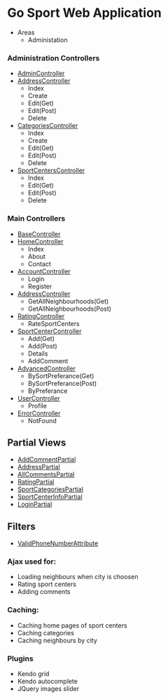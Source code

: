 # Go Sport Web Application

* Areas
   - Administation
    
### Administration Controllers
 *  [AdminController](https://github.com/antoanelenkov/GoSportApp-MVC/blob/master/Source/GoSport.Client/Areas/Administration/Controllers/AdminController.cs)
 *  [AddressController](https://github.com/antoanelenkov/GoSportApp-MVC/blob/master/Source/GoSport.Client/Areas/Administration/Controllers/AddressesController.cs)
    - Index
    - Create
    - Edit(Get)
    - Edit(Post)
    - Delete
 *  [CategoriesController](https://github.com/antoanelenkov/GoSportApp-MVC/blob/master/Source/GoSport.Client/Areas/Administration/Controllers/CategoriesController.cs)
    - Index
    - Create
    - Edit(Get)
    - Edit(Post)
    - Delete
  * [SportCentersController](https://github.com/antoanelenkov/GoSportApp-MVC/blob/master/Source/GoSport.Client/Areas/Administration/Controllers/SportCentersController.cs)
    - Index
    - Edit(Get)
    - Edit(Post)
    - Delete
 
 ### Main Controllers
 * [BaseController](https://github.com/antoanelenkov/GoSportApp-MVC/blob/master/Source/GoSport.Client/Controllers/BaseController.cs)
 * [HomeController](https://github.com/antoanelenkov/GoSportApp-MVC/blob/master/Source/GoSport.Client/Controllers/HomeController.cs)
   - Index
   - About
   - Contact
 * [AccountController](https://github.com/antoanelenkov/GoSportApp-MVC/blob/master/Source/GoSport.Client/Controllers/AccountController.cs)
    - Login
    - Register
 * [AddressController](https://github.com/antoanelenkov/GoSportApp-MVC/blob/master/Source/GoSport.Client/Controllers/AddressController.cs)
    - GetAllNeighbourhoods(Get)
    - GetAllNeighbourhoods(Post)
 * [RatingController](https://github.com/antoanelenkov/GoSportApp-MVC/blob/master/Source/GoSport.Client/Controllers/RatingController.cs)
    - RateSportCenters
 * [SportCenterController](https://github.com/antoanelenkov/GoSportApp-MVC/blob/master/Source/GoSport.Client/Controllers/SportCenterController.cs)
    - Add(Get)
    - Add(Post)
    - Details
    - AddComment
 * [AdvancedController](https://github.com/antoanelenkov/GoSportApp-MVC/blob/master/Source/GoSport.Client/Controllers/AdvancedController.cs)
    - BySortPreferance(Get)
    - BySortPreferance(Post)
    - ByPreferance
 * [UserController](https://github.com/antoanelenkov/GoSportApp-MVC/blob/master/Source/GoSport.Client/Controllers/UserController.cs)
    - Profile
 * [ErrorController](https://github.com/antoanelenkov/GoSportApp-MVC/blob/master/Source/GoSport.Client/Controllers/ErrorController.cs)
    - NotFound

## Partial Views
* [AddCommentPartial](https://github.com/antoanelenkov/GoSportApp-MVC/blob/master/Source/GoSport.Client/Views/Shared/_AddCommentPartial.cshtml)
* [AddressPartial](https://github.com/antoanelenkov/GoSportApp-MVC/blob/master/Source/GoSport.Client/Views/Shared/_AddressPartial.cshtml)
* [AllCommentsPartial](https://github.com/antoanelenkov/GoSportApp-MVC/blob/master/Source/GoSport.Client/Views/Shared/_AllCommentsPartial.cshtml)
* [RatingPartial](https://github.com/antoanelenkov/GoSportApp-MVC/blob/master/Source/GoSport.Client/Views/Shared/_RatingPartial.cshtml)
* [SportCategoriesPartial](https://github.com/antoanelenkov/GoSportApp-MVC/blob/master/Source/GoSport.Client/Views/Shared/_SportCategoriesPartial.cshtml)
* [SportCenterInfoPartial](https://github.com/antoanelenkov/GoSportApp-MVC/blob/master/Source/GoSport.Client/Views/Shared/_SportCenterInfoPartial.cshtml)
* [LoginPartial](https://github.com/antoanelenkov/GoSportApp-MVC/blob/master/Source/GoSport.Client/Views/Shared/_LoginPartial.cshtml)

## Filters
* [ValidPhoneNumberAttribute](https://github.com/antoanelenkov/GoSportApp-MVC/blob/master/Source/GoSport.Client/Infrastructure/Filters/ValidPhoneNumberAttribute.cs)
   
### Ajax used for:
  * Loading neighbours when city is choosen
  * Rating sport centers
  * Adding comments
 
### Caching:
  * Caching home pages of sport centers
  * Caching categories
  * Caching neighbours by city
  
### Plugins
 * Kendo grid
 * Kendo autocomplete
 * JQuery images slider
